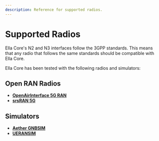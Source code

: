 ```yaml
---
description: Reference for supported radios.
---
```


# Supported Radios

Ella Core's N2 and N3 interfaces follow the 3GPP standards. This means that any radio that follows the same standards should be compatible with Ella Core.

Ella Core has been tested with the following radios and simulators:

## Open RAN Radios

- **[OpenAirInterface 5G RAN](https://openairinterface.org/)**
- **[srsRAN 5G](https://www.srslte.com/5g)**

## Simulators

- **[Aether GNBSIM](https://docs.aetherproject.org/master/onramp/gnbsim.html)**
- **[UERANSIM](https://github.com/aligungr/UERANSIM)**
